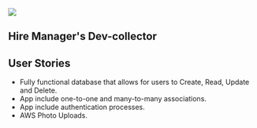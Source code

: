 <img src="https://resources.workable.com/wp-content/uploads/2019/03/hiring-managers-recruiters.jpg">

## Hire Manager's Dev-collector

## User Stories
- Fully functional database that allows for users to Create, Read, Update and Delete.
- App include one-to-one and many-to-many associations.
- App include authentication processes.
- AWS Photo Uploads.
